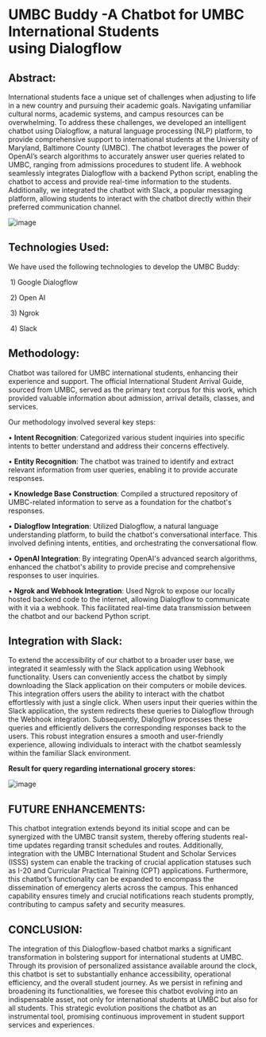 # UMBC Buddy -A Chatbot for UMBC International Students using Dialogflow

## Abstract:
International students face a unique set of challenges when adjusting to life in a new country and pursuing their academic goals. Navigating unfamiliar cultural norms, academic systems, and campus resources can be overwhelming. To address these challenges, we developed an intelligent chatbot using Dialogflow, a natural language processing (NLP) platform, to provide comprehensive support to international students at the University of Maryland, Baltimore County (UMBC). The chatbot leverages the power of OpenAI’s search algorithms to accurately answer user queries related to UMBC, ranging from admissions procedures to student life. A webhook seamlessly integrates Dialogflow with a backend Python script, enabling the chatbot to access and provide real-time information to the students. Additionally, we integrated the chatbot with Slack, a popular messaging platform, allowing students to interact with the chatbot directly within their preferred communication channel.

![image](https://github.com/MANIMADHURIE/UMBC-Buddy/assets/37103568/b2afbf53-96f9-4631-890e-3e2233d4d16f)

## Technologies Used:

We have used the following technologies to develop the UMBC Buddy:

 1) Google Dialogflow
 
 2) Open AI
 
 3) Ngrok
 
 4) Slack

## Methodology:

Chatbot was tailored for UMBC international students, enhancing their experience and support. The official International Student Arrival Guide, sourced from UMBC, served as the primary text corpus for this work, which provided valuable information about admission, arrival details, classes, and services.

Our methodology involved several key steps:

• **Intent Recognition**: Categorized various student inquiries into specific intents to better understand and address their concerns effectively.

• **Entity Recognition**: The chatbot was trained to identify and extract relevant information from user queries, enabling it to provide accurate responses.

• **Knowledge Base Construction**: Compiled a structured repository of UMBC-related information to serve as a foundation for the chatbot's responses.

• **Dialogflow Integration**: Utilized Dialogflow, a natural language understanding platform, to build the chatbot's conversational interface. This involved defining intents, entities, and orchestrating the conversational flow.

• **OpenAI Integration**: By integrating OpenAI's advanced search algorithms, enhanced the chatbot's ability to provide precise and comprehensive responses to user inquiries.

• **Ngrok and Webhook Integration**: Used Ngrok to expose our locally hosted backend code to the internet, allowing Dialogflow to communicate with it via a webhook. This facilitated real-time data transmission between the chatbot and our backend Python script.

## Integration with Slack:

To extend the accessibility of our chatbot to a broader user base, we integrated it seamlessly with the Slack application using Webhook functionality. Users can conveniently access the chatbot by simply downloading the Slack application on their computers or mobile devices. This integration offers users the ability to interact with the chatbot effortlessly with just a single click.
When users input their queries within the Slack application, the system redirects these queries to Dialogflow through the Webhook integration. Subsequently, Dialogflow processes these queries and efficiently delivers the corresponding responses back to the users. This robust integration ensures a
smooth and user-friendly experience, allowing individuals to interact with the chatbot seamlessly within the familiar Slack environment.

**Result for query regarding international grocery stores:** 

![image](https://github.com/MANIMADHURIE/UMBC-Buddy/assets/37103568/944ecec3-f4b4-4692-8e61-bc35cd026084)

## FUTURE ENHANCEMENTS:

This chatbot integration extends beyond its initial scope and can be synergized with the UMBC transit system, thereby offering students real-time updates regarding transit schedules and routes. Additionally, integration with the UMBC International Student and Scholar Services (ISSS) system can enable the tracking of crucial application statuses such as I-20 and Curricular Practical Training (CPT) applications.
Furthermore, this chatbot’s functionality can be expanded to encompass the dissemination of emergency alerts across the campus. This enhanced capability ensures timely and crucial notifications reach students promptly, contributing to campus safety and security measures.

## CONCLUSION:

The integration of this Dialogflow-based chatbot marks a significant transformation in bolstering support for international students at UMBC. Through its provision of personalized assistance available around the clock, this chatbot is set to substantially enhance accessibility, operational efficiency, and the overall student journey. As we persist in refining and broadening its functionalities, we foresee this chatbot evolving into an indispensable asset, not only for international students at UMBC but also for all students. This strategic evolution positions the chatbot as an instrumental tool, promising continuous improvement in student support services and experiences.













